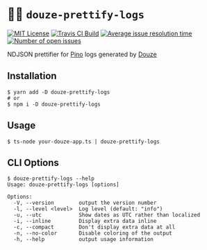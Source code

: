 # 📜✨ `douze-prettify-logs`

[![MIT License](https://img.shields.io/github/license/franky47/douze-prettify-logs.svg?color=blue)](https://github.com/franky47/douze-prettify-logs/blob/master/LICENSE)
[![Travis CI Build](https://img.shields.io/travis/com/franky47/douze-prettify-logs.svg)](https://travis-ci.com/franky47/douze-prettify-logs)
[![Average issue resolution time](https://isitmaintained.com/badge/resolution/franky47/douze-prettify-logs.svg)](https://isitmaintained.com/project/franky47/douze-prettify-logs)
[![Number of open issues](https://isitmaintained.com/badge/open/franky47/douze-prettify-logs.svg)](https://isitmaintained.com/project/franky47/douze-prettify-logs)

NDJSON prettifier for [Pino](https://getpino.io) logs generated by [Douze](https://github.com/franky47/douze)

## Installation

```shell
$ yarn add -D douze-prettify-logs
# or
$ npm i -D douze-prettify-logs
```

## Usage

```shell
$ ts-node your-douze-app.ts | douze-prettify-logs
```

## CLI Options

```
$ douze-prettify-logs --help
Usage: douze-prettify-logs [options]

Options:
  -V, --version        output the version number
  -l, --level <level>  Log level (default: "info")
  -u, --utc            Show dates as UTC rather than localized
  -i, --inline         Display extra data inline
  -c, --compact        Don't display extra data at all
  -n, --no-color       Disable coloring of the output
  -h, --help           output usage information
```
